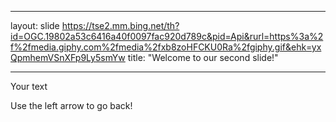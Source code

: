 
---

layout: slide
https://tse2.mm.bing.net/th?id=OGC.19802a53c6416a40f0097fac920d789c&pid=Api&rurl=https%3a%2f%2fmedia.giphy.com%2fmedia%2fxb8zoHFCKU0Ra%2fgiphy.gif&ehk=yxQpmhemVSnXFp9Ly5smYw 
title: "Welcome to our second slide!"

---

Your text

Use the left arrow to go back!
